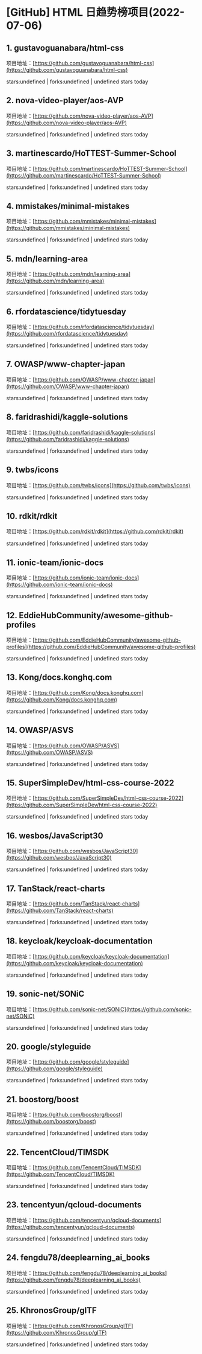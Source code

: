 # [GitHub] HTML 日趋势榜项目(2022-07-06)

## 1. gustavoguanabara/html-css 

项目地址：[https://github.com/gustavoguanabara/html-css](https://github.com/gustavoguanabara/html-css)

stars:undefined | forks:undefined | undefined stars today 



## 2. nova-video-player/aos-AVP 

项目地址：[https://github.com/nova-video-player/aos-AVP](https://github.com/nova-video-player/aos-AVP)

stars:undefined | forks:undefined | undefined stars today 



## 3. martinescardo/HoTTEST-Summer-School 

项目地址：[https://github.com/martinescardo/HoTTEST-Summer-School](https://github.com/martinescardo/HoTTEST-Summer-School)

stars:undefined | forks:undefined | undefined stars today 



## 4. mmistakes/minimal-mistakes 

项目地址：[https://github.com/mmistakes/minimal-mistakes](https://github.com/mmistakes/minimal-mistakes)

stars:undefined | forks:undefined | undefined stars today 



## 5. mdn/learning-area 

项目地址：[https://github.com/mdn/learning-area](https://github.com/mdn/learning-area)

stars:undefined | forks:undefined | undefined stars today 



## 6. rfordatascience/tidytuesday 

项目地址：[https://github.com/rfordatascience/tidytuesday](https://github.com/rfordatascience/tidytuesday)

stars:undefined | forks:undefined | undefined stars today 



## 7. OWASP/www-chapter-japan 

项目地址：[https://github.com/OWASP/www-chapter-japan](https://github.com/OWASP/www-chapter-japan)

stars:undefined | forks:undefined | undefined stars today 



## 8. faridrashidi/kaggle-solutions 

项目地址：[https://github.com/faridrashidi/kaggle-solutions](https://github.com/faridrashidi/kaggle-solutions)

stars:undefined | forks:undefined | undefined stars today 



## 9. twbs/icons 

项目地址：[https://github.com/twbs/icons](https://github.com/twbs/icons)

stars:undefined | forks:undefined | undefined stars today 



## 10. rdkit/rdkit 

项目地址：[https://github.com/rdkit/rdkit](https://github.com/rdkit/rdkit)

stars:undefined | forks:undefined | undefined stars today 



## 11. ionic-team/ionic-docs 

项目地址：[https://github.com/ionic-team/ionic-docs](https://github.com/ionic-team/ionic-docs)

stars:undefined | forks:undefined | undefined stars today 



## 12. EddieHubCommunity/awesome-github-profiles 

项目地址：[https://github.com/EddieHubCommunity/awesome-github-profiles](https://github.com/EddieHubCommunity/awesome-github-profiles)

stars:undefined | forks:undefined | undefined stars today 



## 13. Kong/docs.konghq.com 

项目地址：[https://github.com/Kong/docs.konghq.com](https://github.com/Kong/docs.konghq.com)

stars:undefined | forks:undefined | undefined stars today 



## 14. OWASP/ASVS 

项目地址：[https://github.com/OWASP/ASVS](https://github.com/OWASP/ASVS)

stars:undefined | forks:undefined | undefined stars today 



## 15. SuperSimpleDev/html-css-course-2022 

项目地址：[https://github.com/SuperSimpleDev/html-css-course-2022](https://github.com/SuperSimpleDev/html-css-course-2022)

stars:undefined | forks:undefined | undefined stars today 



## 16. wesbos/JavaScript30 

项目地址：[https://github.com/wesbos/JavaScript30](https://github.com/wesbos/JavaScript30)

stars:undefined | forks:undefined | undefined stars today 



## 17. TanStack/react-charts 

项目地址：[https://github.com/TanStack/react-charts](https://github.com/TanStack/react-charts)

stars:undefined | forks:undefined | undefined stars today 



## 18. keycloak/keycloak-documentation 

项目地址：[https://github.com/keycloak/keycloak-documentation](https://github.com/keycloak/keycloak-documentation)

stars:undefined | forks:undefined | undefined stars today 



## 19. sonic-net/SONiC 

项目地址：[https://github.com/sonic-net/SONiC](https://github.com/sonic-net/SONiC)

stars:undefined | forks:undefined | undefined stars today 



## 20. google/styleguide 

项目地址：[https://github.com/google/styleguide](https://github.com/google/styleguide)

stars:undefined | forks:undefined | undefined stars today 



## 21. boostorg/boost 

项目地址：[https://github.com/boostorg/boost](https://github.com/boostorg/boost)

stars:undefined | forks:undefined | undefined stars today 



## 22. TencentCloud/TIMSDK 

项目地址：[https://github.com/TencentCloud/TIMSDK](https://github.com/TencentCloud/TIMSDK)

stars:undefined | forks:undefined | undefined stars today 



## 23. tencentyun/qcloud-documents 

项目地址：[https://github.com/tencentyun/qcloud-documents](https://github.com/tencentyun/qcloud-documents)

stars:undefined | forks:undefined | undefined stars today 



## 24. fengdu78/deeplearning_ai_books 

项目地址：[https://github.com/fengdu78/deeplearning_ai_books](https://github.com/fengdu78/deeplearning_ai_books)

stars:undefined | forks:undefined | undefined stars today 



## 25. KhronosGroup/glTF 

项目地址：[https://github.com/KhronosGroup/glTF](https://github.com/KhronosGroup/glTF)

stars:undefined | forks:undefined | undefined stars today 



